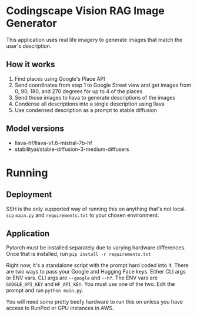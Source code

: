 # Codingscape Vision RAG Image Generator
This application uses real life imagery to generate images that match the user's description.

## How it works
1. Find places using Google's Place API
2. Send coordinates from step 1 to Google Street view and get images from 0, 90, 180, and 270 degrees for up to 4 of the places
3. Send those images to llava to generate descriptions of the images
4. Condense all descriptions into a single description using llava
5. Use condensed description as a prompt to stable diffusion

## Model versions
- llava-hf/llava-v1.6-mistral-7b-hf
- stabilityai/stable-diffusion-3-medium-diffusers

# Running

## Deployment
SSH is the only supported way of running this on anything that's not local. `scp` `main.py` and `requirements.txt` to your chosen environment.

## Application
Pytorch must be installed separately due to varying hardware differences. Once that is installed, run `pip install -r requirements.txt`

Right now, it's a standalone script with the prompt hard coded into it. There are two ways to pass your Google and Hugging Face keys. Either CLI args or ENV vars.
CLI args are `--google` and `--hf`. The ENV vars are `GOOGLE_API_KEY` and `HF_API_KEY`. You must use one of the two. Edit the prompt and run `python main.py`.

You will need some pretty beefy hardware to run this on unless you have access to RunPod or GPU instances in AWS.